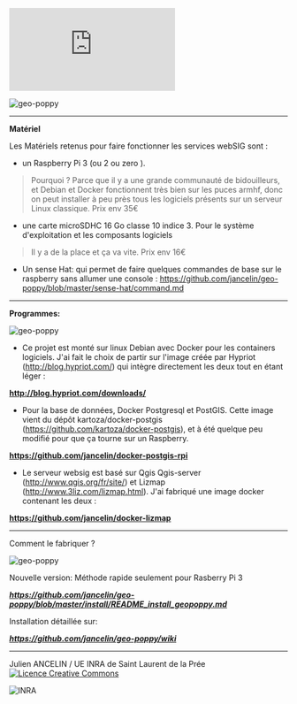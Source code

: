
![Installation sur Raspberry pi 3](https://github.com/jancelin/geo-poppy/blob/master/install/README_install_geopoppy.md)

![geo-poppy](https://github.com/jancelin/geo-poppy/blob/master/docs/images/1.png?raw=true)

___________________________________________________________________________________
**Matériel**

Les Matériels retenus pour faire fonctionner les services webSIG sont :

* un Raspberry Pi 3 (ou 2 ou zero ).

> Pourquoi ? Parce que il y a une grande communauté de bidouilleurs, et Debian et Docker fonctionnent très bien sur les puces armhf, donc on peut installer à peu près tous les logiciels présents sur un serveur Linux classique. Prix env 35€

* une carte microSDHC 16 Go classe 10 indice 3. Pour le système d'exploitation et les composants logiciels

> Il y a de la place et ça va vite. Prix env 16€

* Un sense Hat: qui permet de faire quelques commandes de base sur le raspberry sans allumer une console : https://github.com/jancelin/geo-poppy/blob/master/sense-hat/command.md

________________________________________________________________________________

**Programmes:**

![geo-poppy](https://cloud.githubusercontent.com/assets/6421175/7859301/e5f0d6d6-053f-11e5-94ec-e6d9361f1a35.png)

* Ce projet est monté sur linux Debian avec Docker pour les containers logiciels. J'ai fait le choix de partir sur l'image créée par Hypriot (http://blog.hypriot.com/) qui intègre directement les deux tout en étant léger :


**http://blog.hypriot.com/downloads/**


* Pour la base de données, Docker Postgresql et PostGIS. Cette image vient du dépôt kartoza/docker-postgis (https://github.com/kartoza/docker-postgis), et à été quelque peu modifié pour que ça tourne sur un Raspberry.


**https://github.com/jancelin/docker-postgis-rpi**


* Le serveur websig est basé sur Qgis Qgis-server (http://www.qgis.org/fr/site/) et Lizmap (http://www.3liz.com/lizmap.html). J'ai fabriqué une image docker contenant les deux :


**https://github.com/jancelin/docker-lizmap**

______________________________________________________________________

Comment le fabriquer ?

![geo-poppy](https://cloud.githubusercontent.com/assets/6421175/12889497/6c3a926e-ce7f-11e5-8391-de6b205307e2.png)

Nouvelle version: 
Méthode rapide seulement pour Rasberry Pi 3 

***https://github.com/jancelin/geo-poppy/blob/master/install/README_install_geopoppy.md***


Installation détaillée sur:

***https://github.com/jancelin/geo-poppy/wiki***

____________________________________________________________________________

Julien ANCELIN / UE INRA de Saint Laurent de la Prée
<a rel="license" href="http://creativecommons.org/licenses/by-sa/4.0/"><img alt="Licence Creative Commons" style="border-width:0" src="https://i.creativecommons.org/l/by-sa/4.0/88x31.png" /></a>

 ![INRA](https://github.com/jancelin/geo-poppy/blob/master/docs/images/INRA_logo_small.jpg)

